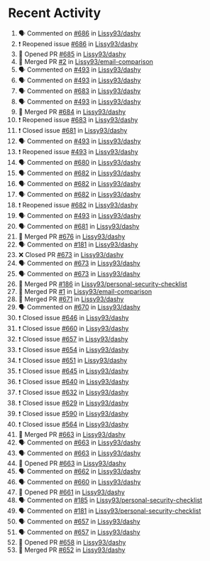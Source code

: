 # Recent Activity

<!--START_SECTION:activity-->
1. 🗣 Commented on [#686](https://github.com/Lissy93/dashy/issues/686) in [Lissy93/dashy](https://github.com/Lissy93/dashy)
2. ❗️ Reopened issue [#686](https://github.com/Lissy93/dashy/issues/686) in [Lissy93/dashy](https://github.com/Lissy93/dashy)
3. 💪 Opened PR [#685](https://github.com/Lissy93/dashy/pull/685) in [Lissy93/dashy](https://github.com/Lissy93/dashy)
4. 🎉 Merged PR [#2](https://github.com/Lissy93/email-comparison/pull/2) in [Lissy93/email-comparison](https://github.com/Lissy93/email-comparison)
5. 🗣 Commented on [#493](https://github.com/Lissy93/dashy/issues/493) in [Lissy93/dashy](https://github.com/Lissy93/dashy)
6. 🗣 Commented on [#493](https://github.com/Lissy93/dashy/issues/493) in [Lissy93/dashy](https://github.com/Lissy93/dashy)
7. 🗣 Commented on [#683](https://github.com/Lissy93/dashy/issues/683) in [Lissy93/dashy](https://github.com/Lissy93/dashy)
8. 🗣 Commented on [#493](https://github.com/Lissy93/dashy/issues/493) in [Lissy93/dashy](https://github.com/Lissy93/dashy)
9. 🎉 Merged PR [#684](https://github.com/Lissy93/dashy/pull/684) in [Lissy93/dashy](https://github.com/Lissy93/dashy)
10. ❗️ Reopened issue [#683](https://github.com/Lissy93/dashy/issues/683) in [Lissy93/dashy](https://github.com/Lissy93/dashy)
11. ❗️ Closed issue [#681](https://github.com/Lissy93/dashy/issues/681) in [Lissy93/dashy](https://github.com/Lissy93/dashy)
12. 🗣 Commented on [#493](https://github.com/Lissy93/dashy/issues/493) in [Lissy93/dashy](https://github.com/Lissy93/dashy)
13. ❗️ Reopened issue [#493](https://github.com/Lissy93/dashy/issues/493) in [Lissy93/dashy](https://github.com/Lissy93/dashy)
14. 🗣 Commented on [#680](https://github.com/Lissy93/dashy/issues/680) in [Lissy93/dashy](https://github.com/Lissy93/dashy)
15. 🗣 Commented on [#682](https://github.com/Lissy93/dashy/issues/682) in [Lissy93/dashy](https://github.com/Lissy93/dashy)
16. 🗣 Commented on [#682](https://github.com/Lissy93/dashy/issues/682) in [Lissy93/dashy](https://github.com/Lissy93/dashy)
17. 🗣 Commented on [#682](https://github.com/Lissy93/dashy/issues/682) in [Lissy93/dashy](https://github.com/Lissy93/dashy)
18. ❗️ Reopened issue [#682](https://github.com/Lissy93/dashy/issues/682) in [Lissy93/dashy](https://github.com/Lissy93/dashy)
19. 🗣 Commented on [#493](https://github.com/Lissy93/dashy/issues/493) in [Lissy93/dashy](https://github.com/Lissy93/dashy)
20. 🗣 Commented on [#681](https://github.com/Lissy93/dashy/issues/681) in [Lissy93/dashy](https://github.com/Lissy93/dashy)
21. 🎉 Merged PR [#676](https://github.com/Lissy93/dashy/pull/676) in [Lissy93/dashy](https://github.com/Lissy93/dashy)
22. 🗣 Commented on [#181](https://github.com/Lissy93/dashy/issues/181) in [Lissy93/dashy](https://github.com/Lissy93/dashy)
23. ❌ Closed PR [#673](https://github.com/Lissy93/dashy/pull/673) in [Lissy93/dashy](https://github.com/Lissy93/dashy)
24. 🗣 Commented on [#673](https://github.com/Lissy93/dashy/issues/673) in [Lissy93/dashy](https://github.com/Lissy93/dashy)
25. 🗣 Commented on [#673](https://github.com/Lissy93/dashy/issues/673) in [Lissy93/dashy](https://github.com/Lissy93/dashy)
26. 🎉 Merged PR [#186](https://github.com/Lissy93/personal-security-checklist/pull/186) in [Lissy93/personal-security-checklist](https://github.com/Lissy93/personal-security-checklist)
27. 🎉 Merged PR [#1](https://github.com/Lissy93/email-comparison/pull/1) in [Lissy93/email-comparison](https://github.com/Lissy93/email-comparison)
28. 🎉 Merged PR [#671](https://github.com/Lissy93/dashy/pull/671) in [Lissy93/dashy](https://github.com/Lissy93/dashy)
29. 🗣 Commented on [#670](https://github.com/Lissy93/dashy/issues/670) in [Lissy93/dashy](https://github.com/Lissy93/dashy)
30. ❗️ Closed issue [#646](https://github.com/Lissy93/dashy/issues/646) in [Lissy93/dashy](https://github.com/Lissy93/dashy)
31. ❗️ Closed issue [#660](https://github.com/Lissy93/dashy/issues/660) in [Lissy93/dashy](https://github.com/Lissy93/dashy)
32. ❗️ Closed issue [#657](https://github.com/Lissy93/dashy/issues/657) in [Lissy93/dashy](https://github.com/Lissy93/dashy)
33. ❗️ Closed issue [#654](https://github.com/Lissy93/dashy/issues/654) in [Lissy93/dashy](https://github.com/Lissy93/dashy)
34. ❗️ Closed issue [#651](https://github.com/Lissy93/dashy/issues/651) in [Lissy93/dashy](https://github.com/Lissy93/dashy)
35. ❗️ Closed issue [#645](https://github.com/Lissy93/dashy/issues/645) in [Lissy93/dashy](https://github.com/Lissy93/dashy)
36. ❗️ Closed issue [#640](https://github.com/Lissy93/dashy/issues/640) in [Lissy93/dashy](https://github.com/Lissy93/dashy)
37. ❗️ Closed issue [#632](https://github.com/Lissy93/dashy/issues/632) in [Lissy93/dashy](https://github.com/Lissy93/dashy)
38. ❗️ Closed issue [#629](https://github.com/Lissy93/dashy/issues/629) in [Lissy93/dashy](https://github.com/Lissy93/dashy)
39. ❗️ Closed issue [#590](https://github.com/Lissy93/dashy/issues/590) in [Lissy93/dashy](https://github.com/Lissy93/dashy)
40. ❗️ Closed issue [#564](https://github.com/Lissy93/dashy/issues/564) in [Lissy93/dashy](https://github.com/Lissy93/dashy)
41. 🎉 Merged PR [#663](https://github.com/Lissy93/dashy/pull/663) in [Lissy93/dashy](https://github.com/Lissy93/dashy)
42. 🗣 Commented on [#663](https://github.com/Lissy93/dashy/issues/663) in [Lissy93/dashy](https://github.com/Lissy93/dashy)
43. 🗣 Commented on [#663](https://github.com/Lissy93/dashy/issues/663) in [Lissy93/dashy](https://github.com/Lissy93/dashy)
44. 💪 Opened PR [#663](https://github.com/Lissy93/dashy/pull/663) in [Lissy93/dashy](https://github.com/Lissy93/dashy)
45. 🗣 Commented on [#662](https://github.com/Lissy93/dashy/issues/662) in [Lissy93/dashy](https://github.com/Lissy93/dashy)
46. 🗣 Commented on [#660](https://github.com/Lissy93/dashy/issues/660) in [Lissy93/dashy](https://github.com/Lissy93/dashy)
47. 💪 Opened PR [#661](https://github.com/Lissy93/dashy/pull/661) in [Lissy93/dashy](https://github.com/Lissy93/dashy)
48. 🗣 Commented on [#185](https://github.com/Lissy93/personal-security-checklist/issues/185) in [Lissy93/personal-security-checklist](https://github.com/Lissy93/personal-security-checklist)
49. 🗣 Commented on [#181](https://github.com/Lissy93/personal-security-checklist/issues/181) in [Lissy93/personal-security-checklist](https://github.com/Lissy93/personal-security-checklist)
50. 🗣 Commented on [#657](https://github.com/Lissy93/dashy/issues/657) in [Lissy93/dashy](https://github.com/Lissy93/dashy)
51. 🗣 Commented on [#657](https://github.com/Lissy93/dashy/issues/657) in [Lissy93/dashy](https://github.com/Lissy93/dashy)
52. 💪 Opened PR [#658](https://github.com/Lissy93/dashy/pull/658) in [Lissy93/dashy](https://github.com/Lissy93/dashy)
53. 🎉 Merged PR [#652](https://github.com/Lissy93/dashy/pull/652) in [Lissy93/dashy](https://github.com/Lissy93/dashy)
<!--END_SECTION:activity-->
